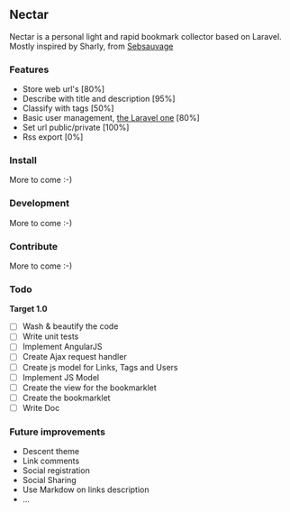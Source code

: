 ## Nectar

Nectar is a personal light and rapid bookmark collector based on Laravel.
Mostly inspired by Sharly, from [Sebsauvage](http://sebsauvage.net/)

### Features
- Store web url's [80%]
- Describe with title and description [95%]
- Classify with tags [50%]
- Basic user management, [the Laravel one](http://laravel.com/docs/master/authentication) [80%]
- Set url public/private [100%]
- Rss export [0%]

### Install
More to come :-)

### Development
More to come :-)

### Contribute
More to come :-)

### Todo
**Target 1.0**
- [ ] Wash & beautify the code
- [ ] Write unit tests
- [ ] Implement AngularJS
- [ ] Create Ajax request handler
- [ ] Create js model for Links, Tags and Users
- [ ] Implement JS Model
- [ ] Create the view for the bookmarklet
- [ ] Create the bookmarklet
- [ ] Write Doc

### Future improvements
- Descent theme
- Link comments
- Social registration
- Social Sharing
- Use Markdow on links description
- ...